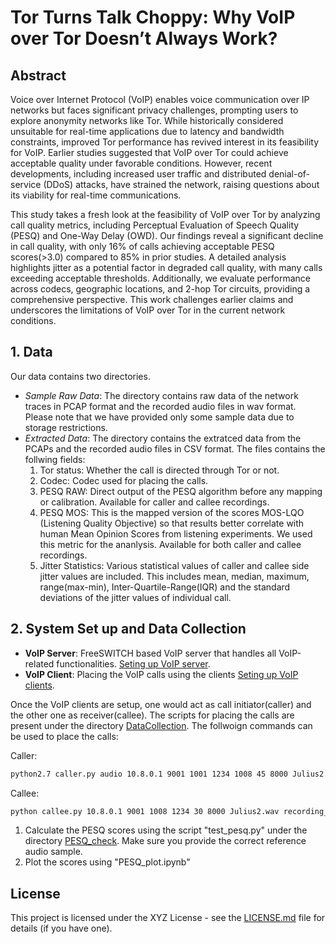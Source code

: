 # Tor Turns Talk Choppy: Why VoIP over Tor Doesn’t Always Work?

## Abstract
Voice over Internet Protocol (VoIP) enables voice communication over IP networks but faces significant privacy challenges, prompting users to explore anonymity networks like Tor. While historically considered unsuitable for real-time applications due to latency and bandwidth constraints, improved Tor performance has revived interest in its feasibility for VoIP. Earlier studies suggested that VoIP over Tor could achieve acceptable quality under favorable conditions. However, recent developments, including increased user traffic and distributed denial-of-service (DDoS) attacks, have strained the network, raising questions about its viability for real-time communications.

This study takes a fresh look at the feasibility of VoIP over Tor by analyzing call quality metrics, including Perceptual Evaluation of Speech Quality (PESQ) and One-Way Delay (OWD). Our findings reveal a significant decline in call quality, with only 16% of calls achieving acceptable PESQ scores(>3.0) compared to 85% in prior studies. A detailed analysis highlights jitter as a potential factor in degraded call quality, with many calls exceeding acceptable thresholds. Additionally, we evaluate performance across codecs, geographic locations, and 2-hop Tor circuits, providing a comprehensive perspective. This work challenges earlier claims and underscores the limitations of VoIP over Tor in the current network conditions.

## 1. Data
Our data contains two directories.
- *Sample Raw Data*: The directory contains raw data of the network traces in PCAP format and the recorded audio files in wav format. Please note that we have provided only some sample data due to storage restrictions.
- *Extracted Data*: The directory contains the extratced data from the PCAPs and the recorded audio files in CSV format. The files contains the follwing fields:
    1. Tor status: Whether the call is directed through Tor or not.
    2. Codec: Codec used for placing the calls.
    3. PESQ RAW: Direct output of the PESQ algorithm before any mapping or calibration. Available for caller and callee recordings.
    4. PESQ MOS: This is the mapped version of the scores MOS-LQO (Listening Quality Objective) so that results better correlate with human Mean Opinion Scores from listening experiments. We used this metric for the ananlysis. Available for both caller and callee recordings.
    5. Jitter Statistics: Various statistical values of caller and callee side jitter values are included. This includes mean, median, maximum, range(max-min), Inter-Quartile-Range(IQR) and the standard deviations of the jitter values of individual call.

## 2. System Set up and Data Collection

- **VoIP Server**: FreeSWITCH based VoIP server that handles all VoIP-related functionalities. [Seting up VoIP server](./readme/VoIP-server.md).
- **VoIP Client**: Placing the VoIP calls using the clients  [Seting up VoIP clients](./readme/VoIP-client.md).

Once the VoIP clients are setup, one would act as call initiator(caller) and the other one as receiver(callee). The scripts for placing the calls are present under the directory [DataCollection](./DataCollection). The follwoign commands can be used to place the calls:

Caller: 
```bash
python2.7 caller.py audio 10.8.0.1 9001 1001 1234 1008 45 8000 Julius2.wav 10.8.0.2
```

Callee:
```bash
python callee.py 10.8.0.1 9001 1008 1234 30 8000 Julius2.wav recording_
```

1. Calculate the PESQ scores using the script "test_pesq.py" under the directory [PESQ_check](PESQ_check). Make sure you provide the correct reference audio sample.
2. Plot the scores using "PESQ_plot.ipynb"

## License

This project is licensed under the XYZ License - see the [LICENSE.md](./LICENSE.md) file for details (if you have one).
